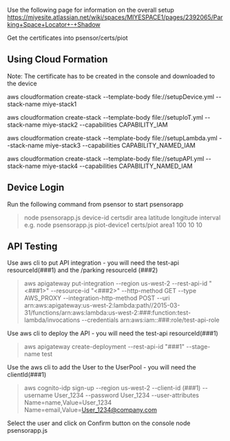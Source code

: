 
Use the following page for information on the overall setup
https://miyesite.atlassian.net/wiki/spaces/MIYESPACE1/pages/2392065/Parking+Space+Locator+-+Shadow

Get the certificates into psensor/certs/piot


Using Cloud Formation
---------------------
Note: The certificate has to be created in the console and downloaded to the device

aws cloudformation create-stack --template-body file://setupDevice.yml --stack-name miye-stack1 

aws cloudformation create-stack --template-body file://setupIoT.yml --stack-name miye-stack2 --capabilities CAPABILITY_IAM

aws cloudformation create-stack --template-body file://setupLambda.yml --stack-name miye-stack3 --capabilities CAPABILITY_NAMED_IAM

aws cloudformation create-stack --template-body file://setupAPI.yml --stack-name miye-stack4 --capabilities CAPABILITY_NAMED_IAM

Device Login
------------
Run the following command from psensor to start psensorapp
> node psensorapp.js device-id certsdir area latitude longitude interval
e.g. node psensorapp.js piot-device1 certs/piot area1 100 10 10

API Testing
------------
Use aws cli to put API integration - you will need the test-api resourceId(###1) and the /parking resourceId (###2)
> aws apigateway put-integration --region us-west-2       --rest-api-id "<###1>"         --resource-id "<###2>"   --http-method GET  --type AWS_PROXY  --integration-http-method POST  --uri arn:aws:apigateway:us-west-2:lambda:path//2015-03-31/functions/arn:aws:lambda:us-west-2:###:function:test-lambda/invocations     --credentials arn:aws:iam::###:role/test-api-role

Use aws cli to deploy the API - you will need the test-api resourceId(###1)
> aws apigateway create-deployment --rest-api-id "###1" --stage-name test

Use the aws cli to add the User to the UserPool - you will need the clientId(###1)
> aws cognito-idp sign-up --region us-west-2 --client-id (###1) --username User_1234 --password User_1234 --user-attributes Name=name,Value=User_1234 Name=email,Value=User_1234@company.com

Select the user and click on Confirm button  on the console
node psensorapp.js <apiId> <poolId> <clientId> <username> <password> <latitude> <longitude> <radius>

